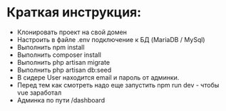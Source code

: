 # Краткая инструкция:
- Клонировать проект на свой домен
- Настроить в файле .env подключение к БД (MariaDB / MySql)
- Выполнить npm install
- Выполнить composer install
- Выполнить php artisan migrate
- Выполнить php artisan db:seed
- В сидере User находится email и пароль от админки.
- Перед тем как смотреть надо еще запустить npm run dev - чтобы vue заработал
- Админка по пути /dashboard
